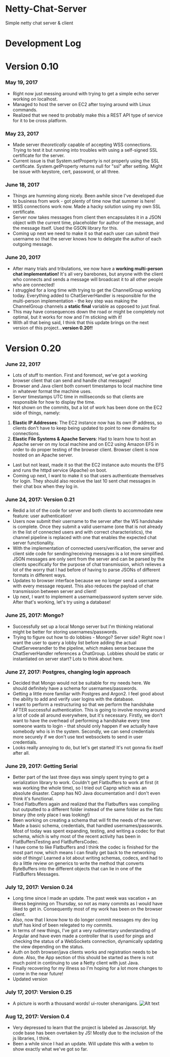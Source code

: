 # Netty-Chat-Server
Simple netty chat server &amp; client

# Development Log

# Version 0.10 
### May 19, 2017
 - Right now just messing around with trying to get a simple echo server working on localhost.
 - Managed to host the server on EC2 after toying around with Linux commands.
 - Realized that we need to probably make this a REST API type of service for it to be cross platform.

### May 23, 2017
 - Made server *theoretically* capable of accepting WSS connections. Trying to test it but running into troubles with using a self-signed  SSL certificate for the server.
 - Current issue is that System.setProperty is not properly using the SSL certificate. System.getProperty returns null for "ssl" after setting. Might be issue with keystore, cert, password, or all three.

### June 18, 2017
 - Things are humming along nicely. Been awhile since I've developed due to business from work - got plenty of time now that summer is here!
 - WSS connections work now. Made a hacky solution using my own SSL certificate.
 - Server now takes messages from client then encapsulates it in a JSON object with the current time, placeholder for author of the message, and the message itself. Used the GSON library for this.
 - Coming up next we need to make it so that each user can submit their username so that the server knows how to delegate the author of each outgoing message. 
 
### June 20, 2017
 - After many trials and tribulations, we now have a **working multi-person chat implementation!** It's all very barebones, but anyone with the client who connects and sends a message will broadcast it to all other people who are connected!
 - I struggled for a long time with trying to get the ChannelGroup working today. Everything added to ChatServerHandler is responsible for the multi-person implementation - the key step was making the ChannelGroup channels a **static final** variable as opposed to just final. 
 - This may have consequences down the road or might be completely not optimal, but it works for now and I'm sticking with it!
 - With all that being said, I think that this update brings on the next version of this project...**version 0.20!!**
 
 # Version 0.20

### June 22, 2017
 - Lots of stuff to mention. First and foremost, we've got a working browser client that can send and handle chat messages! 
 - Browser and Java client both convert timestamps to local machine time in whatever format the machine uses.
 - Server timestamps UTC time in milliseconds so that clients are responsible for how to display the time.
 - Not shown on the commits, but a lot of work has been done on the EC2 side of things, namely:
 1. **Elastic IP Addresses**: The EC2 instance now has its own IP address, so clients don't have to keep being updated to point to new domains for connections.
 2. **Elastic File Systems & Apache Servers**: Had to learn how to host an Apache server on my local machine and on EC2 using Amazon EFS in order to do proper testing of the browser client. Browser client is now hosted on an Apache server.
 - Last but not least, made it so that the EC2 instance auto mounts the EFS and runs the httpd service (Apache) on boot.
 - Coming up next, I want to make it so that users authenticate themselves for login. They should also receive the last 10 sent chat messages in their chat box when they log in.
 
 ### June 24, 2017: Version 0.21
 - Redid a lot of the code for server and both clients to accommodate new feature: user authentication!
 - Users now submit their username to the server after the WS handshake is complete. Once they submit a valid username (one that is not already in the list of connected users and with correct characteristics), the channel pipeline is replaced with one that enables the expected chat server functionality.
 - With the implementation of connected users/verification, the server and client side code for sending/receiving messages is a lot more simplified. JSON messages are only sent from the server and can be parsed by the clients specifically for the purpose of chat transmission, which relieves a lot of the worry that I had before of having to parse JSONs of different formats in different ways.
 - Updates to browser interface because we no longer send a username with every message request. This also reduces the payload of chat transmission between server and client!
 - Up next, I want to implement a username/password system server side. After that's working, let's try using a database!
 
 ### June 25, 2017: Mongo?
 - Successfully set up a local Mongo server but I'm thinking relational might be better for storing usernames/passwords.
 - Trying to figure out how to do lobbies - Mongo? Server side? Right now I want the user to query a lobby list before adding the actual ChatServeerandler to the pipeline, which makes sense because the ChatServerHandler references a ChatGroup. Lobbies should be static or instantiated on server start? Lots to think about here.

### June 27, 2017: Postgres, changing login approach
 - Decided that Mongo would not be suitable for my needs here. We should definitely have a schema for usernames/passwords.
 - Getting a little more familiar with Postgres and Argon2. I feel good about the ability to add and verify user logins with the database. 
 - I want to perform a restructuring so that we perform the handshake AFTER successful authentication. This is going to involve moving around a lot of code all around everywhere, but it's necessary. Firstly, we don't want to have the overhead of performing a handshake every time someone wants to login - that should only happen if we actually have somebody who is in the system. Secondly, we can send credentials more securely if we don't use text websockets to send in user credentials.
 - Looks really annoying to do, but let's get started! It's not gonna fix itself after all.
 
 ### June 29, 2017: Getting Serial
 - Better part of the last three days was simply spent trying to get a serialization library to work. Couldn't get Flatbuffers to work at first (it was working the whole time), so I tried out Capnp which was an absolute disaster. Capnp has NO Java documentation and I don't even think it's functional.
 - Tried Flatbuffers again and realized that the Flatbuffers was compiling but outputted to a different folder instead of the same folder as the flatc binary (the only place I was looking!)
 - Been working on creating a schema that will fit the needs of the server. Made a basic schema, credentials, that handled usernames/passwords. Most of today was spent expanding, testing, and writing a codec for that schema, which is why most of the recent activity has been in FlatBuffersTesting and FlatBuffersCodec.
 - I have come to like Flatbuffers and I think the codec is finished for the most part now, which means I can finally get back to the networking side of things! Learned a lot about writing schemas, codecs, and had to do a little review on generics to write the method that converts ByteBuffers into the different objects that can lie in one of the FlatBuffers Messages.

### July 12, 2017: Version 0.24
 - Long time since I made an update. The past week was vacation + an illness beginning on Thursday, so not as many commits as I would have liked to get in. Consequently most of my work has been on the browser client.
 - Also, now that I know how to do longer commit messages my dev log stuff has kind of been relegated to my commits.
 - In terms of new things, I've got a very rudimentary understanding of Angular and have even made a controller that is used for pings and checking the status of a WebSockets connection, dynamically updating the view depending on the status.
 - Auth on both browser/java clients works and registration needs to be done. Also, the App section of this should be started as there is not much point in continuing to use a Netty client with just Java.
 - Finally recovering for my illness so I'm hoping for a lot more changes to come in the near future!
 - Updated version
 
 ### July 17, 2017: Version 0.25
 - A picture is worth a thousand words! ui-router shenanigans.
 ![Alt text](https://thumbs.gfycat.com/NegligiblePowerfulGartersnake-size_restricted.gif "ui-router")
 
 ### Aug 12, 2017: Version 0.4
 - Very depressed to learn that the project is labeled as Javascript. My code base has been overtaken by JS! Mostly due to the inclusion of the js libraries, I think.
 - Been a while since I had an update. Will update this with a webm to show exactly what we've got so far.
